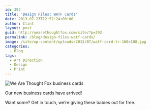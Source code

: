 ```yaml
---
id: 392
title: 'Design Files: WATF Cards'
date: 2013-07-23T12:52:24+00:00
author: Clint
layout: post
guid: http://wearethoughtfox.com/site/?p=392
permalink: /blog/design-files-watf-cards/
image: /site/wp-content/uploads/2013/07/watf-card-lr-160x108.jpg
categories:
  - Blog
tags:
  - Art Direction
  - Design
  - Print
---
```

<img class="alignnone size-full wp-image-396" alt="We Are Thought Fox business cards" src="http://wearethoughtfox.com/site/wp-content/uploads/2013/07/watf-card-2-lr.jpg" srcset="http://wearethoughtfox.com/site/wp-content/uploads/2013/07/watf-card-2-lr.jpg 700w, http://wearethoughtfox.com/site/wp-content/uploads/2013/07/watf-card-2-lr-580x393.jpg 580w, http://wearethoughtfox.com/site/wp-content/uploads/2013/07/watf-card-2-lr-160x108.jpg 160w, http://wearethoughtfox.com/site/wp-content/uploads/2013/07/watf-card-2-lr-600x407.jpg 600w, http://wearethoughtfox.com/site/wp-content/uploads/2013/07/watf-card-2-lr-400x271.jpg 400w" sizes="(max-width: 700px) 100vw, 700px" />

Our new business cards have arrived!
  
Want some? Get in touch, we’re giving these babies out for free.